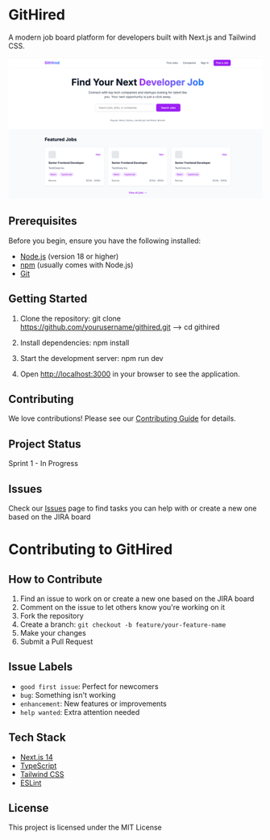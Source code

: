 # GitHired

A modern job board platform for developers built with Next.js and Tailwind CSS.

![GitHired Screenshot](/public/images/UI-Githired.png)

## Prerequisites

Before you begin, ensure you have the following installed:
- [Node.js](https://nodejs.org/) (version 18 or higher)
- [npm](https://www.npmjs.com/) (usually comes with Node.js)
- [Git](https://git-scm.com/)


## Getting Started

1. Clone the repository: git clone https://github.com/yourusername/githired.git  --> cd githired

2. Install dependencies: npm install

3. Start the development server: npm run dev

4. Open [http://localhost:3000](http://localhost:3000) in your browser to see the application.


## Contributing
We love contributions! Please see our [Contributing Guide](CONTRIBUTING.md) for details.

## Project Status
Sprint 1 - In Progress

## Issues
Check our [Issues](https://github.com/naveendk/githired/issues) page to find tasks you can help with or create a new one based on the JIRA board

# Contributing to GitHired

## How to Contribute
1. Find an issue to work on or create a new one based on the JIRA board
2. Comment on the issue to let others know you're working on it
3. Fork the repository
4. Create a branch: `git checkout -b feature/your-feature-name`
5. Make your changes
6. Submit a Pull Request

## Issue Labels
- `good first issue`: Perfect for newcomers
- `bug`: Something isn't working
- `enhancement`: New features or improvements
- `help wanted`: Extra attention needed

## Tech Stack

- [Next.js 14](https://nextjs.org/)
- [TypeScript](https://www.typescriptlang.org/)
- [Tailwind CSS](https://tailwindcss.com/)
- [ESLint](https://eslint.org/)

## License

This project is licensed under the MIT License 